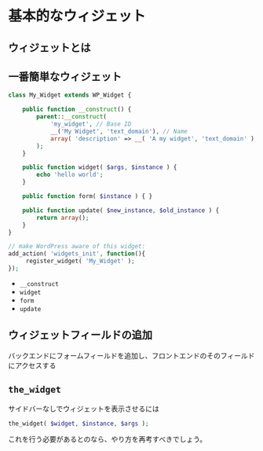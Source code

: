 # 基本的なウィジェット

## ウィジェットとは

## 一番簡単なウィジェット

```php
class My_Widget extends WP_Widget {

    public function __construct() {
        parent::__construct(
            'my_widget', // Base ID
            __('My Widget', 'text_domain'), // Name
            array( 'description' => __( 'A my widget', 'text_domain' ), ) // Args
        );
    }

    public function widget( $args, $instance ) {
        echo 'hello world';
    }

    public function form( $instance ) { }

    public function update( $new_instance, $old_instance ) {
        return array();
    }
}

// make WordPress aware of this widget:
add_action( 'widgets_init', function(){
     register_widget( 'My_Widget' );
});
```

* `__construct`
* `widget`
* `form`
* `update`

## ウィジェットフィールドの追加

バックエンドにフォームフィールドを追加し、フロントエンドのそのフィールドにアクセスする

## `the_widget`

サイドバーなしでウィジェットを表示させるには

```php
the_widget( $widget, $instance, $args );
```

これを行う必要があるとのなら、やり方を再考すべきでしょう。

